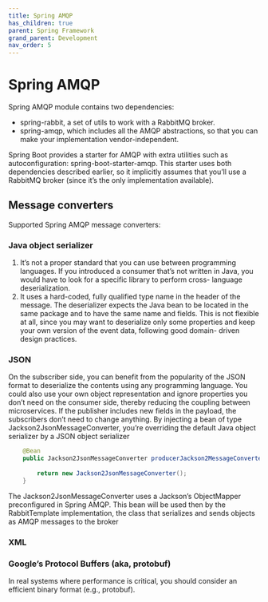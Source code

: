 ```yaml
---
title: Spring AMQP
has_children: true
parent: Spring Framework
grand_parent: Development
nav_order: 5
---
```


# Spring AMQP
Spring AMQP module contains two dependencies: 
* spring-rabbit, a set of utils to work with a RabbitMQ broker.
* spring-amqp, which includes all the AMQP abstractions, so that you can make your implementation vendor-independent.

Spring Boot provides a starter for AMQP with extra utilities such as autoconfiguration: spring-boot-starter-amqp. This starter uses both dependencies described earlier, so it implicitly assumes that you’ll use a RabbitMQ 
broker (since it’s the only implementation available).

## Message converters
Supported  Spring AMQP message converters:

### Java object serializer
  1. It’s not a proper standard that you can use between programming 
languages. If you introduced a consumer that’s not written in Java, 
you would have to look for a specific library to perform cross-
language deserialization.
  1. It uses a hard-coded, fully qualified type name in the header of the 
message. The deserializer expects the Java bean to be located in the 
same package and to have the same name and fields. This is not 
flexible at all, since you may want to deserialize only some properties 
and keep your own version of the event data, following good domain-
driven design practices.

### JSON
On the subscriber side, you can benefit from the popularity of the JSON format to deserialize the contents using any programming language. You could also use your own object representation and ignore properties you don’t need on the consumer side, thereby reducing the coupling between microservices. If the publisher includes new fields in the payload, the subscribers don’t need to change anything.
By injecting a bean of type Jackson2JsonMessageConverter, you’re overriding the 
default Java object serializer by a JSON object serializer
```java
    @Bean
    public Jackson2JsonMessageConverter producerJackson2MessageConverter() {
 
        return new Jackson2JsonMessageConverter();
    }
```
The Jackson2JsonMessageConverter uses a Jackson’s ObjectMapper preconfigured 
in Spring AMQP. This bean will be used then by the RabbitTemplate implementation, 
the class that serializes and sends objects as AMQP messages to the broker

### XML

### Google’s Protocol Buffers (aka, protobuf)
In real systems where performance is critical, you should consider an efficient binary format (e.g., protobuf).
